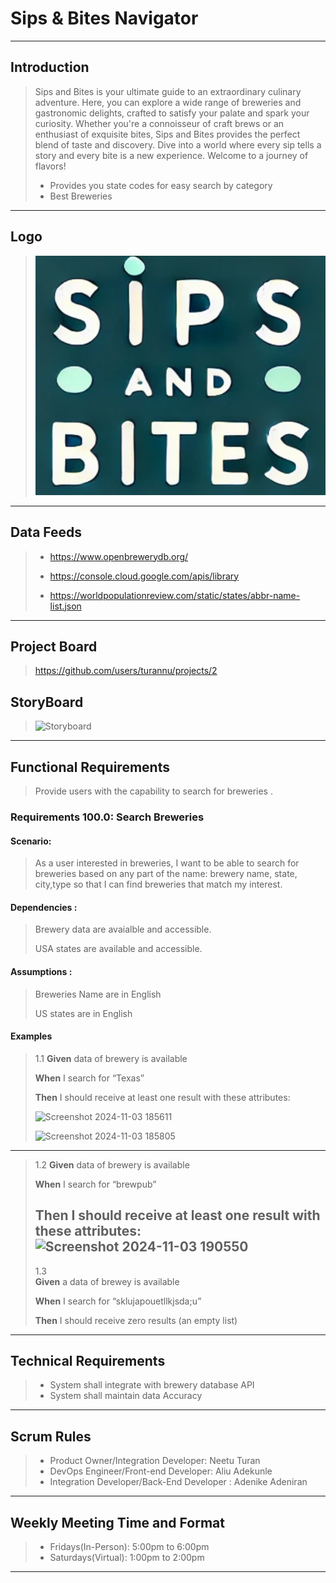 # Sips & Bites Navigator
---
>
## Introduction
>Sips and Bites is your ultimate guide to an extraordinary culinary adventure. Here, you can explore a wide range of breweries and gastronomic delights, crafted to satisfy your palate and spark your curiosity. Whether you're a connoisseur of craft brews or an enthusiast of exquisite bites, Sips and Bites provides the perfect blend of taste and discovery. Dive into a world where every sip tells a story and every bite is a new experience. Welcome to a journey of flavors!
>
>- Provides you state codes for easy search by category  
>- Best Breweries 
---
## Logo

> ![Sips and Bites Navigator logo letter color is white with a green background and says Sips and Bites](https://github.com/turannu/XML-Project/blob/master/Screenshot%202024-11-03%20122301.png)
---

## Data Feeds

>- <Brewery Data Source>https://www.openbrewerydb.org/
>
>- <google api> https://console.cloud.google.com/apis/library 
>
>- <US States Data>https://worldpopulationreview.com/static/states/abbr-name-list.json
---
## Project Board
> https://github.com/users/turannu/projects/2 <Github link to open Github Project with board task>
## StoryBoard


> ![Storyboard](https://github.com/user-attachments/assets/ee1bb48c-fa26-4086-8a49-0534a7624594)
---

## Functional Requirements 
> Provide users with the capability to search for breweries .

### Requirements 100.0: Search Breweries 

#### Scenario:
> As a user interested in breweries, I want to be able to search for breweries based on any part of the name: brewery name, state, city,type so that I can find breweries that match my interest.
#### Dependencies :

> Brewery  data are avaialble and accessible.
>
> USA states are available and accessible.

#### Assumptions :
> Breweries Name are in English
>
>  US states are in English


#### Examples 
>1.1
>  **Given** data of brewery is available  
>
>   **When**  I search for “Texas”  
>
>   **Then** I should receive at least one result with these attributes:  
>
>![Screenshot 2024-11-03 185611](https://github.com/user-attachments/assets/ec4735a0-4757-4be3-8e5f-d949d505c904)
>
>![Screenshot 2024-11-03 185805](https://github.com/user-attachments/assets/64567267-2424-4d93-93cc-19b4a4f9d938)
---
>1.2
>   **Given** data of brewery is available  
>
>   **When**  I search for “brewpub”  
>
>   **Then** I should receive at least one result with these attributes:  
>![Screenshot 2024-11-03 190550](https://github.com/user-attachments/assets/b5eda1f0-9b47-40e5-8ccb-fe273cd35aae)
>---
>1.3  
> **Given** a data of brewey is available
>
> **When** I search for “sklujapouetllkjsda;u”
>
> **Then** I should receive zero results (an empty list)  



---
## Technical Requirements
>- System shall integrate with brewery database API
>- System shall maintain data Accuracy
---
## Scrum Rules
>- Product Owner/Integration Developer: Neetu Turan
>- DevOps Engineer/Front-end Developer: Aliu Adekunle
>- Integration Developer/Back-End Developer : Adenike Adeniran
---
 ## Weekly Meeting Time and Format
 >- Fridays(In-Person): 5:00pm to 6:00pm
 >- Saturdays(Virtual): 1:00pm to 2:00pm
 ---

